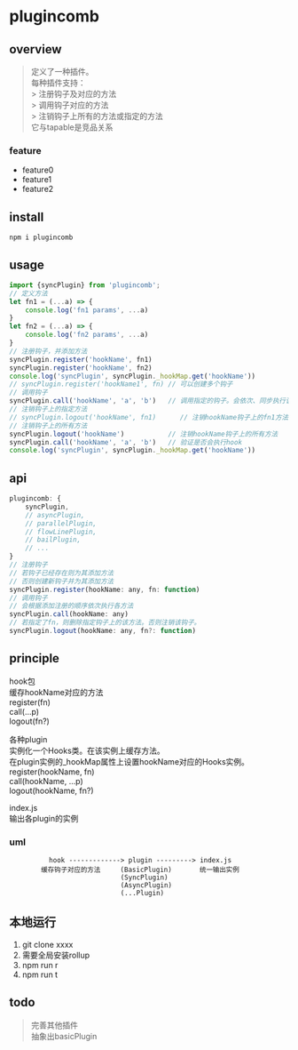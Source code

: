 # plugincomb

## overview
> 定义了一种插件。  
> 每种插件支持：  
    > 注册钩子及对应的方法  
    > 调用钩子对应的方法  
    > 注销钩子上所有的方法或指定的方法  
> 它与tapable是竞品关系  

### feature
- feature0
- feature1
- feature2

## install
`npm i plugincomb`

## usage
```js
import {syncPlugin} from 'plugincomb';
// 定义方法
let fn1 = (...a) => {
    console.log('fn1 params', ...a)
}
let fn2 = (...a) => {
    console.log('fn2 params', ...a)
}
// 注册钩子，并添加方法
syncPlugin.register('hookName', fn1)
syncPlugin.register('hookName', fn2)
console.log('syncPlugin', syncPlugin._hookMap.get('hookName'))
// syncPlugin.register('hookName1', fn) // 可以创建多个钩子
// 调用钩子
syncPlugin.call('hookName', 'a', 'b')   // 调用指定的钩子。会依次、同步执行该钩子上的所有方法。
// 注销钩子上的指定方法
// syncPlugin.logout('hookName', fn1)      // 注销hookName钩子上的fn1方法
// 注销钩子上的所有方法
syncPlugin.logout('hookName')           // 注销hookName钩子上的所有方法
syncPlugin.call('hookName', 'a', 'b')   // 验证是否会执行hook
console.log('syncPlugin', syncPlugin._hookMap.get('hookName'))
```

## api
```js
plugincomb: {
    syncPlugin,
    // asyncPlugin,
    // parallelPlugin,
    // flowLinePlugin,
    // bailPlugin,
    // ...
}
// 注册钩子
// 若钩子已经存在则为其添加方法
// 否则创建新钩子并为其添加方法
syncPlugin.register(hookName: any, fn: function)
// 调用钩子
// 会根据添加注册的顺序依次执行各方法
syncPlugin.call(hookName: any)
// 若指定了fn，则删除指定钩子上的该方法。否则注销该钩子。
syncPlugin.logout(hookName: any, fn?: function)
```

## principle
hook包  
缓存hookName对应的方法  
register(fn)  
call(...p)  
logout(fn?)  

各种plugin  
实例化一个Hooks类。在该实例上缓存方法。  
在plugin实例的_hookMap属性上设置hookName对应的Hooks实例。  
register(hookName, fn)  
call(hookName, ...p)  
logout(hookName, fn?)  

index.js  
输出各plugin的实例

### uml
```
          hook -------------> plugin ---------> index.js
        缓存钩子对应的方法     (BasicPlugin)       统一输出实例
                            (SyncPlugin)
                            (AsyncPlugin)
                            (...Plugin)
```

## 本地运行
1. git clone xxxx  
2. 需要全局安装rollup  
3. npm run r  
4. npm run t  

## todo
> 完善其他插件  
> 抽象出basicPlugin  